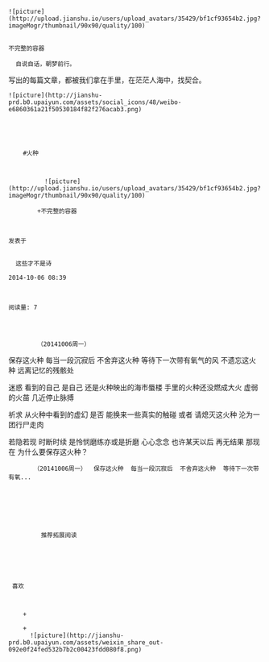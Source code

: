 
    
  
    ![picture](http://upload.jianshu.io/users/upload_avatars/35429/bf1cf93654b2.jpg?imageMogr/thumbnail/90x90/quality/100)
    

    不完整的容器
  
      自说自话，朝梦前行。
写出的每篇文章，都被我们拿在手里，在茫茫人海中，找契合。

  
  
    ![picture](http://jianshu-prd.b0.upaiyun.com/assets/social_icons/48/weibo-e6860361a21f50530184f82f276acab3.png)
  


    
      
        #火种
        
          
            
              ![picture](http://upload.jianshu.io/users/upload_avatars/35429/bf1cf93654b2.jpg?imageMogr/thumbnail/90x90/quality/100)
            
            +不完整的容器
        
        
    
    发表于 

    
      这些才不是诗

    2014-10-06 08:39

    

    阅读量: 7
  


        
            （20141006周一）
  保存这火种
  每当一段沉寂后
  不舍弃这火种
  等待下一次带有氧气的风
  不遗忘这火种
  远离记忆的残骸处
  

  迷惑
  看到的自己
  是自己
  还是火种映出的海市蜃楼
  手里的火种还没燃成大火
  虚弱的火苗
  几近停止脉搏
  

  祈求
  从火种中看到的虚幻
  是否
  能换来一些真实的触碰
  或者
  请熄灭这火种
  沦为一团行尸走肉
  

  若隐若现
  时断时续
  是怜悯磨练亦或是折磨
  心心念念
  也许某天以后
  再无结果
  那现在
  为什么要保存这火种？

        
           （20141006周一）  保存这火种  每当一段沉寂后  不舍弃这火种  等待下一次带有氧...
      
    
    
      
      
      
          
             推荐拓展阅读
        
      
    
    
      
          
     喜欢

      
      
        +
                  
        +
          ![picture](http://jianshu-prd.b0.upaiyun.com/assets/weixin_share_out-092e0f24fed532b7b2c00423fdd080f8.png)
        
      
    
  


